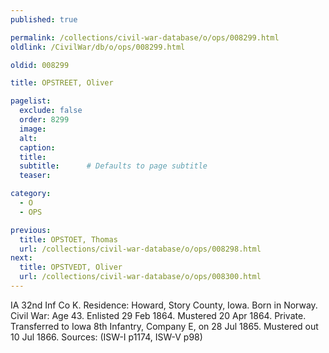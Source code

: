 ```yaml
---
published: true

permalink: /collections/civil-war-database/o/ops/008299.html
oldlink: /CivilWar/db/o/ops/008299.html

oldid: 008299

title: OPSTREET, Oliver

pagelist:
  exclude: false
  order: 8299
  image: 
  alt:
  caption:
  title:
  subtitle:      # Defaults to page subtitle
  teaser:

category: 
  - O 
  - OPS

previous:
  title: OPSTOET, Thomas
  url: /collections/civil-war-database/o/ops/008298.html  
next:
  title: OPSTVEDT, Oliver
  url: /collections/civil-war-database/o/ops/008300.html   
---
```

IA 32nd Inf Co K. Residence: Howard, Story County, Iowa. Born in Norway. Civil War: Age 43. Enlisted 29 Feb 1864. Mustered 20 Apr 1864. Private. Transferred to Iowa 8th Infantry, Company E, on 28 Jul 1865. Mustered out 10 Jul 1866. Sources: (ISW-I p1174, ISW-V p98)